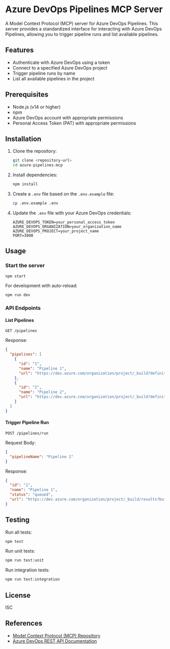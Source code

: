 # Azure DevOps Pipelines MCP Server

A Model Context Protocol (MCP) server for Azure DevOps Pipelines. This server provides a standardized interface for interacting with Azure DevOps Pipelines, allowing you to trigger pipeline runs and list available pipelines.

## Features

- Authenticate with Azure DevOps using a token
- Connect to a specified Azure DevOps project
- Trigger pipeline runs by name
- List all available pipelines in the project

## Prerequisites

- Node.js (v14 or higher)
- npm
- Azure DevOps account with appropriate permissions
- Personal Access Token (PAT) with appropriate permissions

## Installation

1. Clone the repository:
   ```bash
   git clone <repository-url>
   cd azure-pipelines-mcp
   ```

2. Install dependencies:
   ```bash
   npm install
   ```

3. Create a `.env` file based on the `.env.example` file:
   ```bash
   cp .env.example .env
   ```

4. Update the `.env` file with your Azure DevOps credentials:
   ```
   AZURE_DEVOPS_TOKEN=your_personal_access_token
   AZURE_DEVOPS_ORGANIZATION=your_organization_name
   AZURE_DEVOPS_PROJECT=your_project_name
   PORT=3000
   ```

## Usage

### Start the server

```bash
npm start
```

For development with auto-reload:

```bash
npm run dev
```

### API Endpoints

#### List Pipelines

```
GET /pipelines
```

Response:
```json
{
  "pipelines": [
    {
      "id": "1",
      "name": "Pipeline 1",
      "url": "https://dev.azure.com/organization/project/_build?definitionId=1"
    },
    {
      "id": "2",
      "name": "Pipeline 2",
      "url": "https://dev.azure.com/organization/project/_build?definitionId=2"
    }
  ]
}
```

#### Trigger Pipeline Run

```
POST /pipelines/run
```

Request Body:
```json
{
  "pipelineName": "Pipeline 1"
}
```

Response:
```json
{
  "id": "1",
  "name": "Pipeline 1",
  "status": "queued",
  "url": "https://dev.azure.com/organization/project/_build/results?buildId=123"
}
```

## Testing

Run all tests:

```bash
npm test
```

Run unit tests:

```bash
npm run test:unit
```

Run integration tests:

```bash
npm run test:integration
```

## License

ISC

## References

- [Model Context Protocol (MCP) Repository](https://github.com/modelcontextprotocol/servers)
- [Azure DevOps REST API Documentation](https://docs.microsoft.com/en-us/rest/api/azure/devops/?view=azure-devops-rest-7.1) 